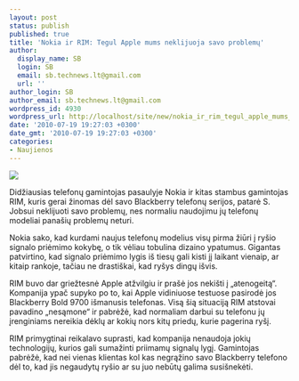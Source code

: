 ```yaml
---
layout: post
status: publish
published: true
title: 'Nokia ir RIM: Tegul Apple mums neklijuoja savo problemų'
author:
  display_name: SB
  login: SB
  email: sb.technews.lt@gmail.com
  url: ''
author_login: SB
author_email: sb.technews.lt@gmail.com
wordpress_id: 4930
wordpress_url: http://localhost/site/new/nokia_ir_rim_tegul_apple_mums_neklijuoja_savo_problemu/
date: '2010-07-19 19:27:03 +0300'
date_gmt: '2010-07-19 19:27:03 +0300'
categories:
- Naujienos
---
```

<div class="imgright"><img src="http://www.part.lt/img/4176c30bf2769f3b563ef118921ba295803.jpg"  /></div>
<p>Didžiausias telefonų gamintojas pasaulyje Nokia ir kitas stambus gamintojas RIM, kuris gerai žinomas dėl savo Blackberry telefonų serijos, patarė S. Jobsui neklijuoti savo problemų, nes normaliu naudojimu jų telefonų modeliai panašių problemų neturi.</p>
<p>Nokia sako, kad kurdami naujus telefonų modelius visų pirma žiūri į ryšio signalo priėmimo kokybę, o tik vėliau tobulina dizaino ypatumus. Gigantas patvirtino, kad signalo priėmimo lygis iš tiesų gali kisti jį laikant vienaip, ar kitaip rankoje, tačiau ne drastiškai, kad ryšys dingų išvis.</p>
<p>RIM buvo dar griežtesnė Apple atžvilgiu ir prašė jos nekišti į „atenogeitą“. Kompanija ypač supyko po to, kai Apple vidiniuose testuose pasirodė jos  Blackberry Bold 9700 išmanusis telefonas. Visą šią situaciją RIM atstovai pavadino „nesąmone“ ir pabrėžė, kad normaliam darbui su telefonu jų įrenginiams nereikia dėklų ar kokių nors kitų priedų, kurie pagerina ryšį.</p>
<p>RIM primygtinai reikalavo suprasti, kad kompanija nenaudoja jokių technologijų, kurios gali sumažinti priimamų signalų lygį. Gamintojas pabrėžė, kad nei vienas klientas kol kas negrąžino savo Blackberry telefono dėl to, kad jis negaudytų ryšio ar su juo nebūtų galima susišnekėti.<br /></p>
